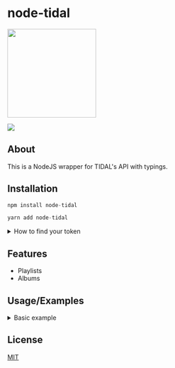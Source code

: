 # node-tidal

<div align="left">
  <p>
    <a href="https://github.com/Mawco/node-tidal"><img src="https://img.shields.io/endpoint.svg?url=https%3A%2F%2Factions-badge.atrox.dev%2FMawco%2Fnode-tidal%2Fbadge%3Fref%3Dmaster&style=for-the-badge" width="200" /></a>
  </p>
  <p>
    <a href="https://nodei.co/npm/node-tidal"><img src="https://nodei.co/npm/node-tidal.png" /></a>
  </p>
</div>

## About

This is a NodeJS wrapper for TIDAL's API with typings.

## Installation

```ts
npm install node-tidal

yarn add node-tidal
```

<details>
<summary>How to find your token</summary>

## How to find your token

**!!! TOKEN MAY CHANGE ONCE EVERY FEW DAYS !!!**

1. Go to [listen.tidal.com](https://listen.tidal.com) (make sure you're logged in 😐).
2. Open the devtools and go to network.
3. Click on `Fetch/XHR`.
4. Click any request and look for the `authorization` request header. ![authorization request header](https://media.discordapp.net/attachments/897586943154606151/1032704304823418932/unknown.png?width=720&height=322)
</details>

## Features

- Playlists
- Albums

## Usage/Examples

<details>
<summary>Basic example</summary>

```ts
const { Tidal } = require('node-tidal');

/* Instantiate a new Tidal object with your Tidal token. */
const tidal = new Tidal({ token: 'token >:(', countryCode: 'EN' });

async function playlistExample() {
  // It's getting the playlist infos of the playlist with the uuid
  // `f4cf62d9-7920-42ca-a2ac-409cf2b1df5b`.
  const getPlaylist = await tidal.playlists.getPlaylist('f4cf62d9-7920-42ca-a2ac-409cf2b1df5b');
  console.log(getPlaylist);

  // OUTPUT:
  //{
  //    uuid: 'f4cf62d9-7920-42ca-a2ac-409cf2b1df5b',
  //    title: 'blablablbla',
  //    numberOfTracks: 0,
  //    numberOfVideos: 0,
  //    creator: { id: 188019021 },
  //    description: ':):):):):):):):):):)',
  //    duration: 0,
  //    lastUpdated: '2022-07-14T10:29:14.004+0000',
  //    created: '2022-07-14T10:29:14.004+0000',
  //    type: 'USER',
  //    publicPlaylist: false,
  //    url: 'http://www.tidal.com/playlist/f4cf62d9-7920-42ca-a2ac-409cf2b1df5b',
  //    image: 'e59903d7-94a7-454c-8a78-6a6586967dda',
  //    popularity: 0,
  //    squareImage: 'e9448a9a-3ade-4f79-93d2-12e6d8d4b2eb',
  //    promotedArtists: [],
  //    lastItemAddedAt: null
  //}
}

playlistExample();
```

</details>

## License

[MIT](https://github.com/Mawco/node-tidal/blob/master/LICENSE)
